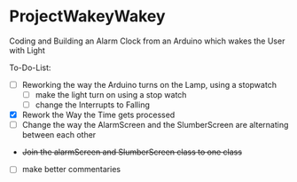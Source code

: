 # **ProjectWakeyWakey**

Coding and Building an Alarm Clock from an Arduino which wakes the User with Light

To-Do-List:
- [ ] Reworking the way the Arduino turns on the Lamp, using a stopwatch
     - [ ] make the light turn on using a stop watch
     - [ ] change the Interrupts to Falling
- [x] Rework the Way the Time gets processed
- [ ] Change the way the AlarmScreen and the SlumberScreen are alternating between each other
- ~~Join the alarmScreen and SlumberScreen class to one class~~
- [ ] make better commentaries
